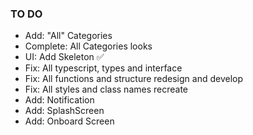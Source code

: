 ### TO DO

- Add: "All" Categories
- Complete: All Categories looks
- UI: Add Skeleton ✅
- Fix: All typescript, types and interface
- Fix: All functions and structure redesign and develop
- Fix: All styles and class names recreate
- Add: Notification
- Add: SplashScreen
- Add: Onboard Screen
